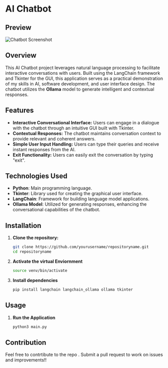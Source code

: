 # AI Chatbot
## Preview 
![Chatbot Screenshot](https://ibb.co/dQVx376)


## Overview

This AI Chatbot project leverages natural language processing to facilitate interactive conversations with users. Built using the LangChain framework and Tkinter for the GUI, this application serves as a practical demonstration of my skills in AI, software development, and user interface design. The chatbot utilizes the **Ollama** model to generate intelligent and contextual responses.

## Features

- **Interactive Conversational Interface:** Users can engage in a dialogue with the chatbot through an intuitive GUI built with Tkinter.
- **Contextual Responses:** The chatbot maintains conversation context to provide relevant and coherent answers.
- **Simple User Input Handling:** Users can type their queries and receive instant responses from the AI.
- **Exit Functionality:** Users can easily exit the conversation by typing "exit".

## Technologies Used

- **Python**: Main programming language.
- **Tkinter**: Library used for creating the graphical user interface.
- **LangChain**: Framework for building language model applications.
- **Ollama Model**: Utilized for generating responses, enhancing the conversational capabilities of the chatbot.

## Installation

1. **Clone the repository:**
   ```bash
   git clone https://github.com/yourusername/repositoryname.git
   cd repositoryname
2. **Activate the virtual Enviornment**
    ```bash
    source venv/bin/activate
3. **Install dependencies**
   ```bash
   pip install langchain langchain_ollama ollama tkinter

## Usage
1. **Run the Application**
   ```bash
   python3 main.py
## Contribution 
Feel free to contrtibute to the repo . Submit a pull request to work on issues and improvements!!
